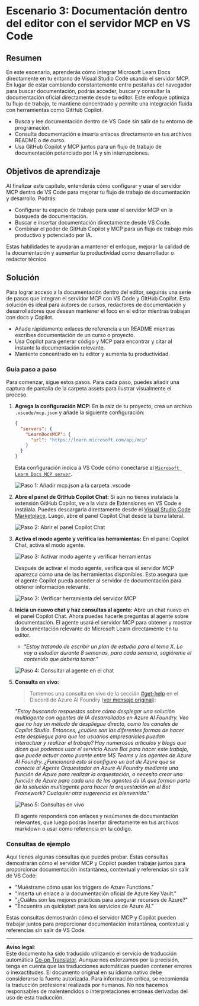 <!--
CO_OP_TRANSLATOR_METADATA:
{
  "original_hash": "db532b1ec386c9ce38c791653dc3c881",
  "translation_date": "2025-07-14T06:46:06+00:00",
  "source_file": "09-CaseStudy/docs-mcp/solution/scenario3/README.md",
  "language_code": "es"
}
-->
# Escenario 3: Documentación dentro del editor con el servidor MCP en VS Code

## Resumen

En este escenario, aprenderás cómo integrar Microsoft Learn Docs directamente en tu entorno de Visual Studio Code usando el servidor MCP. En lugar de estar cambiando constantemente entre pestañas del navegador para buscar documentación, podrás acceder, buscar y consultar la documentación oficial directamente desde tu editor. Este enfoque optimiza tu flujo de trabajo, te mantiene concentrado y permite una integración fluida con herramientas como GitHub Copilot.

- Busca y lee documentación dentro de VS Code sin salir de tu entorno de programación.
- Consulta documentación e inserta enlaces directamente en tus archivos README o de curso.
- Usa GitHub Copilot y MCP juntos para un flujo de trabajo de documentación potenciado por IA y sin interrupciones.

## Objetivos de aprendizaje

Al finalizar este capítulo, entenderás cómo configurar y usar el servidor MCP dentro de VS Code para mejorar tu flujo de trabajo de documentación y desarrollo. Podrás:

- Configurar tu espacio de trabajo para usar el servidor MCP en la búsqueda de documentación.
- Buscar e insertar documentación directamente desde VS Code.
- Combinar el poder de GitHub Copilot y MCP para un flujo de trabajo más productivo y potenciado por IA.

Estas habilidades te ayudarán a mantener el enfoque, mejorar la calidad de la documentación y aumentar tu productividad como desarrollador o redactor técnico.

## Solución

Para lograr acceso a la documentación dentro del editor, seguirás una serie de pasos que integran el servidor MCP con VS Code y GitHub Copilot. Esta solución es ideal para autores de cursos, redactores de documentación y desarrolladores que desean mantener el foco en el editor mientras trabajan con docs y Copilot.

- Añade rápidamente enlaces de referencia a un README mientras escribes documentación de un curso o proyecto.
- Usa Copilot para generar código y MCP para encontrar y citar al instante la documentación relevante.
- Mantente concentrado en tu editor y aumenta tu productividad.

### Guía paso a paso

Para comenzar, sigue estos pasos. Para cada paso, puedes añadir una captura de pantalla de la carpeta assets para ilustrar visualmente el proceso.

1. **Agrega la configuración MCP:**
   En la raíz de tu proyecto, crea un archivo `.vscode/mcp.json` y añade la siguiente configuración:
   ```json
   {
     "servers": {
       "LearnDocsMCP": {
         "url": "https://learn.microsoft.com/api/mcp"
       }
     }
   }
   ```
   Esta configuración indica a VS Code cómo conectarse al [`Microsoft Learn Docs MCP server`](https://github.com/MicrosoftDocs/mcp).
   
   ![Paso 1: Añadir mcp.json a la carpeta .vscode](../../../../../../translated_images/step1-mcp-json.c06a007fccc3edfaf0598a31903c9ec71476d9fd3ae6c1b2b4321fd38688ca4b.es.png)
    
2. **Abre el panel de GitHub Copilot Chat:**
   Si aún no tienes instalada la extensión GitHub Copilot, ve a la vista de Extensiones en VS Code e instálala. Puedes descargarla directamente desde el [Visual Studio Code Marketplace](https://marketplace.visualstudio.com/items?itemName=GitHub.copilot-chat). Luego, abre el panel Copilot Chat desde la barra lateral.

   ![Paso 2: Abrir el panel Copilot Chat](../../../../../../translated_images/step2-copilot-panel.f1cc86e9b9b8cd1a85e4df4923de8bafee4830541ab255e3c90c09777fed97db.es.png)

3. **Activa el modo agente y verifica las herramientas:**
   En el panel Copilot Chat, activa el modo agente.

   ![Paso 3: Activar modo agente y verificar herramientas](../../../../../../translated_images/step3-agent-mode.cdc32520fd7dd1d149c3f5226763c1d85a06d3c041d4cc983447625bdbeff4d4.es.png)

   Después de activar el modo agente, verifica que el servidor MCP aparezca como una de las herramientas disponibles. Esto asegura que el agente Copilot pueda acceder al servidor de documentación para obtener información relevante.
   
   ![Paso 3: Verificar herramienta del servidor MCP](../../../../../../translated_images/step3-verify-mcp-tool.76096a6329cbfecd42888780f322370a0d8c8fa003ed3eeb7ccd23f0fc50c1ad.es.png)
4. **Inicia un nuevo chat y haz consultas al agente:**
   Abre un chat nuevo en el panel Copilot Chat. Ahora puedes hacerle preguntas al agente sobre documentación. El agente usará el servidor MCP para obtener y mostrar la documentación relevante de Microsoft Learn directamente en tu editor.

   - *"Estoy tratando de escribir un plan de estudio para el tema X. Lo voy a estudiar durante 8 semanas, para cada semana, sugiéreme el contenido que debería tomar."*

   ![Paso 4: Consultar al agente en el chat](../../../../../../translated_images/step4-prompt-chat.12187bb001605efc5077992b621f0fcd1df12023c5dce0464f8eb8f3d595218f.es.png)

5. **Consulta en vivo:**

   > Tomemos una consulta en vivo de la sección [#get-help](https://discord.gg/D6cRhjHWSC) en el Discord de Azure AI Foundry ([ver mensaje original](https://discord.com/channels/1113626258182504448/1385498306720829572)):
   
   *"Estoy buscando respuestas sobre cómo desplegar una solución multiagente con agentes de IA desarrollados en Azure AI Foundry. Veo que no hay un método de despliegue directo, como los canales de Copilot Studio. Entonces, ¿cuáles son las diferentes formas de hacer este despliegue para que los usuarios empresariales puedan interactuar y realizar el trabajo?
Hay numerosos artículos y blogs que dicen que podemos usar el servicio Azure Bot para hacer este trabajo, que puede actuar como puente entre MS Teams y los agentes de Azure AI Foundry. ¿Funcionará esto si configuro un bot de Azure que se conecte al Agente Orquestador en Azure AI Foundry mediante una función de Azure para realizar la orquestación, o necesito crear una función de Azure para cada uno de los agentes de IA que forman parte de la solución multiagente para hacer la orquestación en el Bot Framework? Cualquier otra sugerencia es bienvenida."*

   ![Paso 5: Consultas en vivo](../../../../../../translated_images/step5-live-queries.49db3e4a50bea27327e3cb18c24d263b7d134930d78e7392f9515a1c00264a7f.es.png)

   El agente responderá con enlaces y resúmenes de documentación relevantes, que luego podrás insertar directamente en tus archivos markdown o usar como referencia en tu código.
   
### Consultas de ejemplo

Aquí tienes algunas consultas que puedes probar. Estas consultas demostrarán cómo el servidor MCP y Copilot pueden trabajar juntos para proporcionar documentación instantánea, contextual y referencias sin salir de VS Code:

- "Muéstrame cómo usar los triggers de Azure Functions."
- "Inserta un enlace a la documentación oficial de Azure Key Vault."
- "¿Cuáles son las mejores prácticas para asegurar recursos de Azure?"
- "Encuentra un quickstart para los servicios de Azure AI."

Estas consultas demostrarán cómo el servidor MCP y Copilot pueden trabajar juntos para proporcionar documentación instantánea, contextual y referencias sin salir de VS Code.

---

**Aviso legal**:  
Este documento ha sido traducido utilizando el servicio de traducción automática [Co-op Translator](https://github.com/Azure/co-op-translator). Aunque nos esforzamos por la precisión, tenga en cuenta que las traducciones automáticas pueden contener errores o inexactitudes. El documento original en su idioma nativo debe considerarse la fuente autorizada. Para información crítica, se recomienda la traducción profesional realizada por humanos. No nos hacemos responsables de malentendidos o interpretaciones erróneas derivadas del uso de esta traducción.
